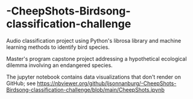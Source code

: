 # -CheepShots-Birdsong-classification-challenge
Audio classification project using Python's librosa library and machine learning methods to identify bird species.

Master's program capstone project addressing a hypothetical ecological dilemma involving an endangered species. 

The jupyter notebook contains data visualizations that don't render on GitHub; see https://nbviewer.org/github/ljsonnanburg/-CheepShots-Birdsong-classification-challenge/blob/main/CheepShots.ipynb

